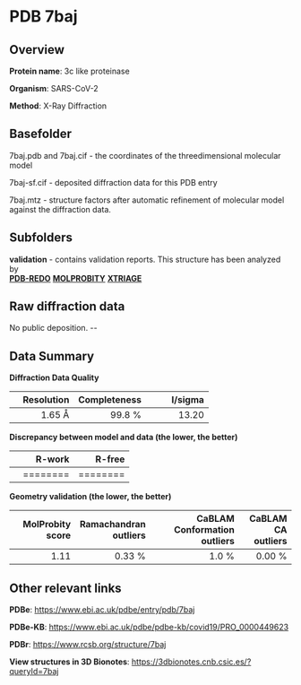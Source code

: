 # PDB 7baj

## Overview

**Protein name**: 3c like proteinase

**Organism**: SARS-CoV-2

**Method**: X-Ray Diffraction



## Basefolder

7baj.pdb and 7baj.cif - the coordinates of the threedimensional molecular model

7baj-sf.cif - deposited diffraction data for this PDB entry

7baj.mtz - structure factors after automatic refinement of molecular model against the diffraction data.

## Subfolders





**validation** - contains validation reports. This structure has been analyzed by <br> [**PDB-REDO**](https://github.com/thorn-lab/coronavirus_structural_task_force/tree/master/pdb/3c_like_proteinase/SARS-CoV-2/7baj/validation/pdb-redo) [**MOLPROBITY**](https://github.com/thorn-lab/coronavirus_structural_task_force/tree/master/pdb/3c_like_proteinase/SARS-CoV-2/7baj/validation/molprobity) [**XTRIAGE**](https://github.com/thorn-lab/coronavirus_structural_task_force/blob/master/pdb/3c_like_proteinase/SARS-CoV-2/7baj/validation/Xtriage_output.log)   



## Raw diffraction data

No public deposition. --<br> 

## Data Summary
**Diffraction Data Quality**

|   | Resolution | Completeness| I/sigma |
|---|-------------:|----------------:|--------------:|
|   |1.65 Å|99.8  %|<img width=50/>13.20|

**Discrepancy between model and data (the lower, the better)**

|   | **R-work**| **R-free**   
|---|-------------:|----------------:|           
||========|========|

**Geometry validation (the lower, the better)**

|   |**MolProbity<br>score**| **Ramachandran<br>outliers** | **CaBLAM<br>Conformation outliers** | **CaBLAM<br>CA outliers** |
|---|-------------:|----------------:|----------------:|----------------:|
||  1.11|  0.33 %|1.0 %|0.00 %|

 

 



## Other relevant links 
**PDBe**:  https://www.ebi.ac.uk/pdbe/entry/pdb/7baj

**PDBe-KB**: https://www.ebi.ac.uk/pdbe/pdbe-kb/covid19/PRO_0000449623 
 
**PDBr**: https://www.rcsb.org/structure/7baj 

**View structures in 3D Bionotes**: https://3dbionotes.cnb.csic.es/?queryId=7baj

